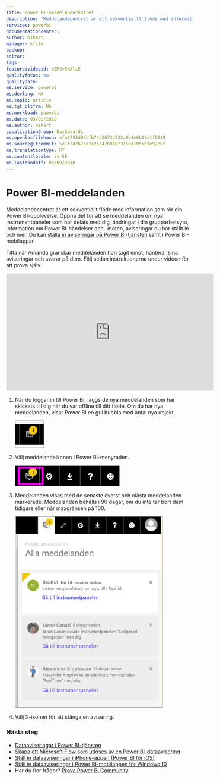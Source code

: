 ```yaml
---
title: Power BI-meddelandecentret
description: "Meddelandecentret är ett sekventiellt flöde med information som rör din Power BI-upplevelse."
services: powerbi
documentationcenter: 
author: mihart
manager: kfile
backup: 
editor: 
tags: 
featuredvideoid: bZMSv5KAlcE
qualityfocus: no
qualitydate: 
ms.service: powerbi
ms.devlang: NA
ms.topic: article
ms.tgt_pltfrm: NA
ms.workload: powerbi
ms.date: 03/02/2018
ms.author: mihart
LocalizationGroup: Dashboards
ms.openlocfilehash: afa3753d04cfb74c2673d222a0b1e6b07a1f5118
ms.sourcegitcommit: 5e1f7d2673efe25c47b9b9f315011055bfe92c8f
ms.translationtype: HT
ms.contentlocale: sv-SE
ms.lasthandoff: 03/09/2018
---
```

# <a name="power-bi-notifications"></a>Power BI-meddelanden
Meddelandecentret är ett sekventiellt flöde med information som rör din Power BI-upplevelse. Öppna det för att se meddelanden om nya instrumentpaneler som har delats med dig, ändringar i din grupparbetsyta, information om Power BI-händelser och -möten, aviseringar du har ställt in och mer. Du kan [ställa in aviseringar på Power BI-tjänsten](service-set-data-alerts.md) samt i Power BI-mobilappar.

Titta när Amanda granskar meddelanden hon tagit emot, hanterar sina aviseringar och svarar på dem. Följ sedan instruktionerna under videon för att prova själv.

<iframe width="560" height="315" src="https://www.youtube.com/embed/bZMSv5KAlcE" frameborder="0" allowfullscreen></iframe>


1. När du loggar in till Power BI, läggs de nya meddelanden som har skickats till dig när du var offline till ditt flöde. Om du har nya meddelanden, visar Power BI en gul bubbla med antal nya objekt.
   
   ![ikonen Nytt meddelande](media/service-notification-center/power-bi-new-notification.png)
2. Välj meddelandeikonen i Power BI-menyraden.
   
   ![översta menyraden med meddelandeikonen markerad](media/service-notification-center/power-bi-notifications-icon.png)
3. Meddelanden visas med de senaste överst och olästa meddelanden markerade. Meddelanden behålls i 90 dagar, om du inte tar bort dem tidigare eller når maxgränsen på 100.
   
   ![Meddelandecenter](media/service-notification-center/power-bi-notifications.png)
4. Välj X-ikonen för att stänga en avisering.

### <a name="next-steps"></a>Nästa steg
* [Dataaviseringar i Power BI-tjänsten](service-set-data-alerts.md)
* [Skapa ett Microsoft Flow som utlöses av en Power BI-dataavisering](service-flow-integration.md)
* [Ställ in dataaviseringar i iPhone-appen (Power BI för iOS)](mobile-set-data-alerts-in-the-mobile-apps.md)
* [Ställ in dataaviseringar i Power BI-mobilappen för Windows 10](mobile-set-data-alerts-in-the-mobile-apps.md)
* Har du fler frågor? [Prova Power BI Community](http://community.powerbi.com/)

